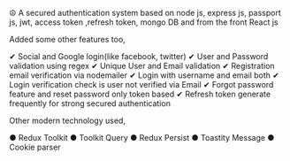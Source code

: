 ☮ A secured authentication system based on node js,
express js, passport js, jwt, access token ,refresh token,
mongo DB and from the front React js

Added some other features too,

✔ Social and Google login(like facebook, twitter)
✔ User and Password validation using regex
✔ Unique User and Email validation
✔ Registration email verification via nodemailer
✔ Login with username and email both
✔ Login verification check is user not verified via Email
✔ Forgot password feature and reset password only token based
✔ Refresh token generate frequently for strong secured authentication

Other modern technology used,

● Redux Toolkit ● Toolkit Query ● Redux Persist
● Toastity Message ● Cookie parser